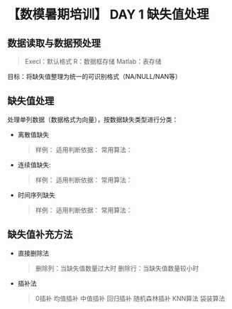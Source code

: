 # 【数模暑期培训】 DAY 1 缺失值处理

## 数据读取与数据预处理

> Execl：默认格式
> R：数据框存储
> Matlab：表存储

目标：将缺失值整理为统一的可识别格式（NA/NULL/NAN等）

## 缺失值处理

处理单列数据（数据格式为向量），按数据缺失类型进行分类：

- 离散值缺失
  > 样例：
  > 适用判断依据：
  > 常用算法：

- 连续值缺失:
  > 样例：
  > 适用判断依据：
  > 常用算法：

- 时间序列缺失
  > 样例：
  > 适用判断依据：
  > 常用算法：

## 缺失值补充方法

- 直接删除法
  > 删除列：当缺失值数量过大时
  > 删除行：当缺失值数量较小时
- 插补法
  > 0插补
  > 均值插补
  > 中值插补
  > 回归插补
  > 随机森林插补
  > KNN算法
  > 袋装算法
